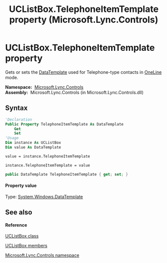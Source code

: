 ﻿---
title: UCListBox.TelephoneItemTemplate property  (Microsoft.Lync.Controls)
TOCTitle: 'TelephoneItemTemplate property '
ms:assetid: P:Microsoft.Lync.Controls.UCListBox.TelephoneItemTemplate_DI_3_UC_OCS14MrefLyncWPF
ms:mtpsurl: https://msdn.microsoft.com/en-us/library/microsoft.lync.controls.uclistbox.telephoneitemtemplate_di_3_uc_ocs14mreflyncwpf(v=office.15)
ms:contentKeyID: 48595433
ms.date: 07/28/2014
mtps_version: v=office.15
f1_keywords:
- Microsoft.Lync.Controls.UCListBox.TelephoneItemTemplate
dev_langs:
- CSharp
- JScript
- VB
- other
---

# UCListBox.TelephoneItemTemplate property

Gets or sets the [DataTemplate](http://msdn2.microsoft.com/en-us/library/ms589297) used for Telephone-type contacts in [OneLine](contactlayoutoption-enumeration-microsoft-lync-controls_1.md) mode.

**Namespace:**  [Microsoft.Lync.Controls](microsoft-lync-controls-namespace_1.md)  
**Assembly:**  Microsoft.Lync.Controls (in Microsoft.Lync.Controls.dll)

## Syntax

``` vb
'Declaration
Public Property TelephoneItemTemplate As DataTemplate
    Get
    Set
'Usage
Dim instance As UCListBox
Dim value As DataTemplate

value = instance.TelephoneItemTemplate

instance.TelephoneItemTemplate = value
```

``` csharp
public DataTemplate TelephoneItemTemplate { get; set; }
```

#### Property value

Type: [System.Windows.DataTemplate](http://msdn2.microsoft.com/en-us/library/ms589297)  

## See also

#### Reference

[UCListBox class](uclistbox-class-microsoft-lync-controls_1.md)

[UCListBox members](uclistbox-members-microsoft-lync-controls_1.md)

[Microsoft.Lync.Controls namespace](microsoft-lync-controls-namespace_1.md)

